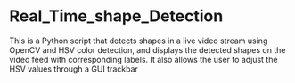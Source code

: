 # Real_Time_shape_Detection
This is a Python script that detects shapes in a live video stream using OpenCV and HSV color detection, and displays the detected shapes on the video feed with corresponding labels. It also allows the user to adjust the HSV values through a GUI trackbar
